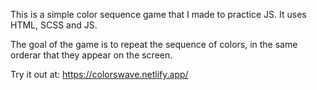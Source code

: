 This is a simple color sequence game that I made to practice JS. It uses HTML, SCSS and JS.

The goal of the game is to repeat the sequence of colors, in the same orderar that they appear on the screen.

Try it out at: https://colorswave.netlify.app/
